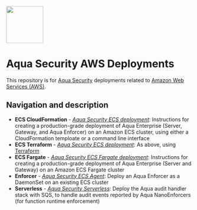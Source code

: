 <img src="https://avatars3.githubusercontent.com/u/12783832?s=200&v=4" height="100" width="100" />

# Aqua Security AWS Deployments

This repository is for [Aqua Security](https://www.aquasec.com) deployments related to [Amazon Web Services (AWS)](https://aws.amazon.com/).

## Navigation and description

* **ECS CloudFormation** - [*Aqua Security ECS deployment*](https://github.com/aquasecurity/aqua-aws/tree/master/cloudformation/aqua-ecs): Instructions for creating a production-grade deployment of Aqua Enterprise (Server, Gateway, and Aqua Enforcer) on an Amazon ECS cluster, using either a CloudFormation temploate or a command line interface
* **ECS Terraform** - [*Aqua Security ECS deployment*](https://github.com/aquasecurity/aqua-aws/tree/master/terraform): As above, using [Terraform](https://www.terraform.io/)
* **ECS Fargate** - [*Aqua Security ECS Fargate deployment*](https://github.com/aquasecurity/aqua-aws/tree/master/cloudformation/aqua-ecs-fargate): Instructions for creating a production-grade deployment of Aqua Enterprise (Server and Gateway) on an Amazon ECS Fargate cluster
* **Enforcer** - [*Aqua Security ECS Agent*](https://github.com/aquasecurity/aqua-aws/tree/master/cloudformation/aqua-ecs-agent): Deploy an Aqua Enforcer as a DaemonSet on an existing ECS cluster
* **Serverless** - [*Aqua Security Serverless*](https://github.com/aquasecurity/aqua-aws/tree/master/cloudformation/aqua-lambda): Deploy the Aqua audit handler stack with SQS, to handle audit events reported by Aqua NanoEnforcers (for function runtime enforcement)